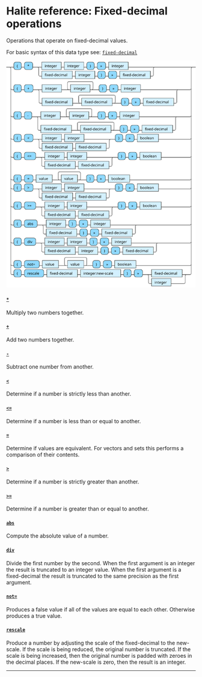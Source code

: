 <!---
  This markdown file was generated. Do not edit.
  -->

# Halite reference: Fixed-decimal operations

Operations that operate on fixed-decimal values.

For basic syntax of this data type see: [`fixed-decimal`](halite-basic-syntax-reference.md#fixed-decimal)

!["fixed-decimal-op"](./halite-bnf-diagrams/fixed-decimal-op.svg)

#### [`*`](halite-full-reference.md#_S)

Multiply two numbers together.

#### [`+`](halite-full-reference.md#_A)

Add two numbers together.

#### [`-`](halite-full-reference.md#-)

Subtract one number from another.

#### [`<`](halite-full-reference.md#_L)

Determine if a number is strictly less than another.

#### [`<=`](halite-full-reference.md#_L_E)

Determine if a number is less than or equal to another.

#### [`=`](halite-full-reference.md#_E)

Determine if values are equivalent. For vectors and sets this performs a comparison of their contents.

#### [`>`](halite-full-reference.md#_G)

Determine if a number is strictly greater than another.

#### [`>=`](halite-full-reference.md#_G_E)

Determine if a number is greater than or equal to another.

#### [`abs`](halite-full-reference.md#abs)

Compute the absolute value of a number.

#### [`div`](halite-full-reference.md#div)

Divide the first number by the second. When the first argument is an integer the result is truncated to an integer value. When the first argument is a fixed-decimal the result is truncated to the same precision as the first argument.

#### [`not=`](halite-full-reference.md#not_E)

Produces a false value if all of the values are equal to each other. Otherwise produces a true value.

#### [`rescale`](halite-full-reference.md#rescale)

Produce a number by adjusting the scale of the fixed-decimal to the new-scale. If the scale is being reduced, the original number is truncated. If the scale is being increased, then the original number is padded with zeroes in the decimal places. If the new-scale is zero, then the result is an integer.

---

